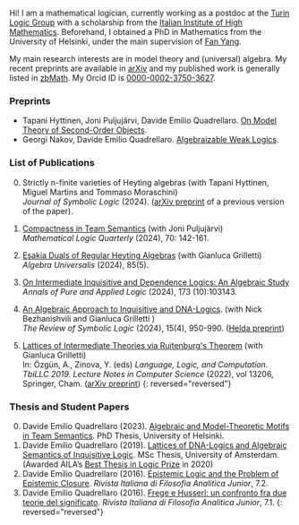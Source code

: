 Hi! I am a mathematical logician, currently working as a postdoc at the [Turin Logic Group](https://www.logicgroup.altervista.org/torino/index.php?lng=eng) with a scholarship from the [Italian Institute of High Mathematics](https://www.altamatematica.it/). Beforehand, I obtained a PhD in Mathematics from the University of Helsinki, under the main supervision of [Fan Yang](https://sites.google.com/site/fanyanghp/).

My main research interests are in model theory and (universal) algebra. My recent preprints are available in [arXiv](https://arxiv.org/search/?searchtype=author&query=Quadrellaro%2C+D+E) and my published work is generally listed in [zbMath](https://zbmath.org/authors/quadrellaro.davide-emilio).  My Orcid ID is [0000-0002-3750-3627](https://orcid.org/0000-0002-3750-3627). 

### Preprints
- Tapani Hyttinen, Joni Puljujärvi, Davide Emilio Quadrellaro. [On Model Theory of Second-Order Objects](https://arxiv.org/abs/2405.03785).
- Georgi Nakov, Davide Emilio Quadrellaro. [Algebraizable Weak Logics](https://arxiv.org/abs/2210.06047).

### List of Publications

0. Strictly n-finite varieties of Heyting algebras (with  Tapani Hyttinen, Miguel Martins and Tommaso Moraschini) <br />
_Journal of Symbolic Logic_ (2024). ([arXiv preprint](https://arxiv.org/abs/2306.12250) of a previous version of the paper).

0. [Compactness in Team Semantics](https://onlinelibrary.wiley.com/doi/10.1002/malq.202200072) (with Joni Puljujärvi) <br />
_Mathematical Logic Quarterly_  (2024), 70: 142-161.

0. [Esakia Duals of Regular Heyting Algebras](https://doi.org/10.1007/s00012-023-00833-5) (with Gianluca Grilletti) <br />
_Algebra Universalis_ (2024), 85(5).

0. [On Intermediate Inquisitive and Dependence Logics: An Algebraic Study](https://www.sciencedirect.com/science/article/pii/S0168007222000586) <br />
_Annals of Pure and Applied Logic_ (2024), 173 (10):103143.

0. [An Algebraic Approach to Inquisitive and DNA-Logics](https://www.doi.org/10.1017/S175502032100054X). (with Nick Bezhanishvili and Gianluca Grilletti ) <br />
_The Review of Symbolic Logic_ (2024), 15(4), 950-990. ([Helda preprint](https://researchportal.helsinki.fi/files/176225977/An_Algebraic_Approach_to_Inquisitive_and_DNA_Logics.pdf))

0. [Lattices of Intermediate Theories via Ruitenburg's Theorem](https://doi.org/10.1007/978-3-030-98479-3_15) (with Gianluca Grilletti) <br />
In: Özgün, A., Zinova, Y. (eds) _Language, Logic, and Computation. TbiLLC 2019. Lecture Notes in Computer Science_ (2022), vol 13206, Springer, Cham. ([arXiv preprint](https://arxiv.org/abs/2004.00989))
{: reversed="reversed"}

### Thesis and Student Papers
0. Davide Emilio Quadrellaro (2023). [Algebraic and Model-Theoretic Motifs in Team Semantics](https://helda.helsinki.fi/items/3119c988-de19-4076-b073-449571bab105). PhD Thesis, University of Helsinki.
0. Davide Emilio Quadrellaro (2019). [Lattices of DNA-Logics and Algebraic Semantics of Inquisitive Logic](https://eprints.illc.uva.nl/1722/1/MoL-2019-25.text.pdf). MSc Thesis, University of Amsterdam. (Awarded AILA’s [Best Thesis in Logic Prize](https://www.ailalogica.it/premi/premio-32) in 2020)
0. Davide Emilio Quadrellaro (2016). [Epistemic Logic and the Problem of Epistemic Closure](https://riviste.unimi.it/index.php/rifanalitica/article/view/11089). _Rivista Italiana di Filosofia Analitica Junior_, 7.2.
0. Davide Emilio Quadrellaro (2016). [Frege e Husserl: un confronto fra due teorie del significato](https://riviste.unimi.it/index.php/rifanalitica/article/view/7114). _Rivista Italiana di Filosofia Analitica Junior_, 7.1.
{: reversed="reversed"}

